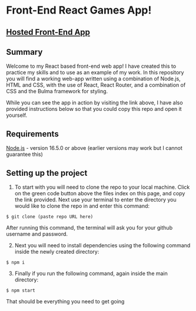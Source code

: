 # Front-End React Games App!

## [Hosted Front-End App](https://wizardly-ardinghelli-5e933d.netlify.app)

## Summary

Welcome to my React based front-end web app! I have created this to practice my skills and to use as an example of my work. In this repository you will find a working web-app written using a combination of Node.js, HTML and CSS, with the use of React, React Router, and a combination of CSS and the Bulma framework for styling.

While you can see the app in action by visiting the link above, I have also provided instructions below so that you could copy this repo and open it yourself.

## Requirements
[Node.js](https://nodejs.org/en/) - version 16.5.0 or above (earlier versions may work but I cannot guarantee this)

## Setting up the project

1) To start with you will need to clone the repo to your local machine. Click on the green code button above the files index on this page, and copy the link provided. Next use your terminal to enter the directory you would like to clone the repo in and enter this command:

```
$ git clone (paste repo URL here)
```
After running this command, the terminal will ask you for your github username and password.

2) Next you will need to install dependencies using the following command inside the newly created directory:

```
$ npm i
```
3) Finally if you run the following command, again inside the main directory:

```
$ npm start
```

That should be everything you need to get going

